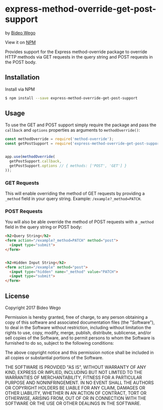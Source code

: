 # express-method-override-get-post-support

by [Bideo Wego](https://github.com/BideoWego)

View it on [NPM](https://www.npmjs.com/package/express-method-override-get-post-support)

Provides support for the Express method-override package to override HTTP methods via GET requests in the query string and POST requests in the POST body.


## Installation

Install via NPM

```bash
$ npm install --save express-method-override-get-post-support
```


## Usage

To use the GET and POST support simply require the package and pass the `callback` and `options` properties as arguments to `methodOverride()`:

```javascript
const methodOverride = require('method-override');
const getPostSupport = require('express-method-override-get-post-support');


app.use(methodOverride(
  getPostSupport.callback,
  getPostSupport.options // { methods: ['POST', 'GET'] }
));
```


### GET Requests

This will enable overriding the method of GET requests by providing a `_method` field in your query string. Example: `/example?_method=PATCH`.


### POST Requests

You will also be able override the method of POST requests with a `_method` field in the query string or POST body:

```html
<h2>Query String</h2>
<form action="/example?_method=PATCH" method="post">
  <input type="submit">
</form>


<h2>Hidden Input String</h2>
<form action="/example" method="post">
  <input type="hidden" name="_method" value="PATCH">
  <input type="submit">
</form>
```


## License


Copyright 2017 Bideo Wego

Permission is hereby granted, free of charge, to any person obtaining a copy of this software and associated documentation files (the "Software"), to deal in the Software without restriction, including without limitation the rights to use, copy, modify, merge, publish, distribute, sublicense, and/or sell copies of the Software, and to permit persons to whom the Software is furnished to do so, subject to the following conditions:

The above copyright notice and this permission notice shall be included in all copies or substantial portions of the Software.

THE SOFTWARE IS PROVIDED "AS IS", WITHOUT WARRANTY OF ANY KIND, EXPRESS OR IMPLIED, INCLUDING BUT NOT LIMITED TO THE WARRANTIES OF MERCHANTABILITY, FITNESS FOR A PARTICULAR PURPOSE AND NONINFRINGEMENT. IN NO EVENT SHALL THE AUTHORS OR COPYRIGHT HOLDERS BE LIABLE FOR ANY CLAIM, DAMAGES OR OTHER LIABILITY, WHETHER IN AN ACTION OF CONTRACT, TORT OR OTHERWISE, ARISING FROM, OUT OF OR IN CONNECTION WITH THE SOFTWARE OR THE USE OR OTHER DEALINGS IN THE SOFTWARE.









